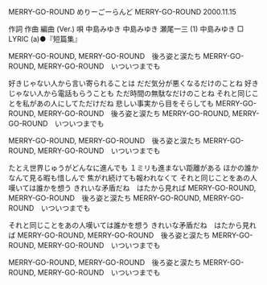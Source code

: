 MERRY-GO-ROUND
めりーごーらんど
MERRY-GO-ROUND
2000.11.15


作詞  作曲  編曲 (Ver.)   唄
中島みゆき   中島みゆき   瀬尾一三 (1)  中島みゆき
□ LYRIC (a)●『短篇集』


MERRY-GO-ROUND, MERRY-GO-ROUND　後ろ姿と涙たち
MERRY-GO-ROUND, MERRY-GO-ROUND　いついつまでも

好きじゃない人から言い寄られることは
だだ気分が悪くなるだけのことね
好きじゃない人から電話もらうことも
ただ時間の無駄なだけのことね
それと同じことを私があの人にしてただけだね
悲しい事実から目をそらしても
MERRY-GO-ROUND, MERRY-GO-ROUND　後ろ姿と涙たち
MERRY-GO-ROUND, MERRY-GO-ROUND　いついつまでも

MERRY-GO-ROUND, MERRY-GO-ROUND　後ろ姿と涙たち
MERRY-GO-ROUND, MERRY-GO-ROUND　いついつまでも

たとえ世界じゅうがどんなに進んでも
１ミリも進まない距離がある
ほかの誰かなんて見る暇も惜しんで
焦がれ続けても報われなくて
それと同じことをあの人嘆いては誰かを想う
きれいな矛盾だね　はたから見れば
MERRY-GO-ROUND, MERRY-GO-ROUND　後ろ姿と涙たち
MERRY-GO-ROUND, MERRY-GO-ROUND　いついつまでも

それと同じことをあの人嘆いては誰かを想う
きれいな矛盾だね　はたから見れば
MERRY-GO-ROUND, MERRY-GO-ROUND　後ろ姿と涙たち
MERRY-GO-ROUND, MERRY-GO-ROUND　いついつまでも

MERRY-GO-ROUND, MERRY-GO-ROUND　後ろ姿と涙たち
MERRY-GO-ROUND, MERRY-GO-ROUND　いついつまでも